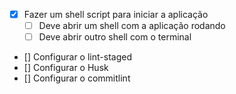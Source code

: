 - [X] Fazer um shell script para iniciar a aplicação
  - [ ] Deve abrir um shell com a aplicação rodando
  - [ ] Deve abrir outro shell com o terminal
- [] Configurar o lint-staged
- [] Configurar o Husk
- [] Configurar o commitlint